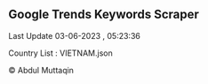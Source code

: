 

## Google Trends Keywords Scraper 
 
Last Update 03-06-2023 , 05:23:36

Country List :
VIETNAM.json



© Abdul Muttaqin 

